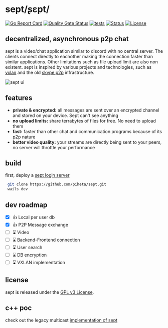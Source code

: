 # sept/ʂɛpt/
[![Go Report Card](https://goreportcard.com/badge/github.com/piheta/sept)](https://goreportcard.com/report/github.com/piheta/sept) [![Quality Gate Status](https://sonarcloud.io/api/project_badges/measure?project=piheta_sept&metric=alert_status)](https://sonarcloud.io/summary/new_code?id=piheta_sept) [![tests](https://img.shields.io/github/actions/workflow/status/piheta/sept/go.yml?logo=github&label=tests)](https://img.shields.io/github/actions/workflow/status/piheta/sept/go.yml?logo=github&label=tests) [![Status](https://badgen.net/badge/works/almost/red)](https://badgen.net/badge/works/almost/red) [![License](https://img.shields.io/badge/License-BSD_3--Clause-blue.svg)](https://opensource.org/licenses/BSD-3-Clause) 
## decentralized, asynchronous p2p chat

sept is a video/chat application similar to discord with no central server. The clients connect directly to eachother making the connection faster than similar applications. Other limitations such as file upload limit are also non existent. 
sept is inspired by various projects and technologies, such as [vxlan](https://www.rfc-editor.org/rfc/rfc7348) and the old [skype p2p](https://arxiv.org/pdf/cs/0412017) infrastructure.

![sept ui](./docs/images/sept.gif)

## features
- **private & encrypted:** all messages are sent over an encrypted channel and stored on your device. Sept can't see anything
- **no upload limits:** share terrabytes of files for free. No need to upload them
- **fast:** faster than other chat and communication programs because of its p2p nature
- **better video quality:** your streams are directly being sent to your peers, no server will throttle your performance

## build
first, deploy a [sept login server](https://github.com/piheta/sept-login-server)
 ```sh
  git clone https://github.com/piheta/sept.git
  wails dev
  ```

## dev roadmap
- [x] 👍 Local per user db
- [x] 👍 P2P Message exchange
- [ ] ⌛ Video
- [ ] ⌛ Backend-Frontend connection
- [ ] ⌛ User search
- [ ] ⌛ DB encryption
- [ ] ⌛ VXLAN implementation

## license
sept is released under the [GPL v3 License](LICENSE).

## c++ poc
check out the legacy multicast [implementation of sept](https://github.com/piheta/sept/tree/legacy)
